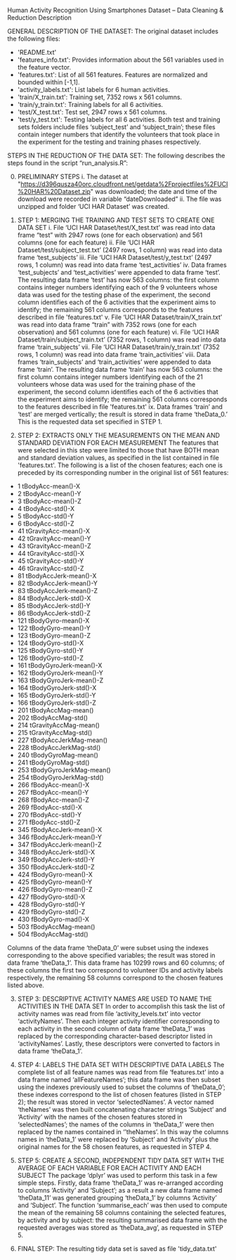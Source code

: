 Human Activity Recognition Using Smartphones Dataset – Data Cleaning & Reduction Description


GENERAL DESCRIPTION OF THE DATASET:
The original dataset includes the following files:
- 'README.txt'
- 'features_info.txt': Provides information about the 561 variables used in the feature vector.
- 'features.txt': List of all 561 features. Features are normalized and bounded within [-1,1].
- 'activity_labels.txt': List labels for 6 human activities.
- 'train/X_train.txt': Training set, 7352 rows x 561 columns.
- 'train/y_train.txt': Training labels for all 6 activities.
- 'test/X_test.txt': Test set, 2947 rows x 561 columns.
- 'test/y_test.txt': Testing labels for all 6 activities.
Both test and training sets folders include files ‘subject_test’ and ‘subject_train’; these files contain integer numbers that identify the volunteers that took place in the experiment for the testing and training phases respectively. 

STEPS IN THE REDUCTION OF THE DATA SET:
The following describes the steps found in the script “run_analysis.R”:


0)	PRELIMINARY STEPS
i.	The dataset at "https://d396qusza40orc.cloudfront.net/getdata%2Fprojectfiles%2FUCI%20HAR%20Dataset.zip" was downloaded; the date and time of the download were recorded in variable “dateDownloaded”
ii.	The file was unzipped and folder ‘UCI HAR Dataset’ was created.

1)	STEP 1: MERGING THE TRAINING AND TEST SETS TO CREATE ONE DATA SET
i.	File ‘UCI HAR Dataset/test/X_test.txt’ was read into data frame “test” with 2947 rows (one for each observation) and 561 columns (one for each feature)
ii.	File ‘UCI HAR Dataset/test/subject_test.txt’ (2497 rows, 1 column) was read into data frame ‘test_subjects’
iii.	File ‘UCI HAR Dataset/test/y_test.txt’ (2497 rows, 1 column) was read into data frame ‘test_activities’
iv.	Data frames ‘test_subjects’ and ‘test_activities’ were appended to data frame ‘test’. The resulting data frame ‘test’ has now 563 columns: the first column contains integer numbers identifying each of the 9 volunteers whose data was used for the testing phase of the experiment, the second column identifies each of the 6 activities that the experiment aims to identify; the remaining 561 columns corresponds to the features described in file 'features.txt'
v.	File ‘UCI HAR Dataset/train/X_train.txt’ was read into data frame “train” with 7352 rows (one for each observation) and 561 columns (one for each feature)
vi.	File ‘UCI HAR Dataset/train/subject_train.txt’ (7352 rows, 1 column) was read into data frame ‘train_subjects’
vii.	File ‘UCI HAR Dataset/train/y_train.txt’ (7352 rows, 1 column) was read into data frame ‘train_activities’
viii.	Data frames ‘train_subjects’ and ‘train_activities’ were appended to data frame ‘train’. The resulting data frame ‘train’ has now 563 columns: the first column contains integer numbers identifying each of the 21 volunteers whose data was used for the training phase of the experiment, the second column identifies each of the 6 activities that the experiment aims to identify; the remaining 561 columns corresponds to the features described in file 'features.txt'
ix.	Data frames ‘train’ and ‘test’ are merged vertically; the result is stored in data frame ‘theData_0.’ This is the requested data set specified in STEP 1.

2)	STEP 2: EXTRACTS ONLY THE MEASUREMENTS ON THE MEAN AND STANDARD DEVIATION FOR EACH MEASUREMENT
The features that were selected in this step were limited to those that have BOTH mean and standard deviation values, as specified in the list contained in file 'features.txt'. The following is a list of the chosen features; each one is preceded by its corresponding number in the original list of 561 features:
* 1 tBodyAcc-mean()-X
* 2 tBodyAcc-mean()-Y
* 3 tBodyAcc-mean()-Z
* 4 tBodyAcc-std()-X
* 5 tBodyAcc-std()-Y
* 6 tBodyAcc-std()-Z
* 41 tGravityAcc-mean()-X
* 42 tGravityAcc-mean()-Y
* 43 tGravityAcc-mean()-Z
* 44 tGravityAcc-std()-X
* 45 tGravityAcc-std()-Y
* 46 tGravityAcc-std()-Z
* 81 tBodyAccJerk-mean()-X
* 82 tBodyAccJerk-mean()-Y
* 83 tBodyAccJerk-mean()-Z
* 84 tBodyAccJerk-std()-X
* 85 tBodyAccJerk-std()-Y
* 86 tBodyAccJerk-std()-Z
* 121 tBodyGyro-mean()-X
* 122 tBodyGyro-mean()-Y
* 123 tBodyGyro-mean()-Z
* 124 tBodyGyro-std()-X
* 125 tBodyGyro-std()-Y
* 126 tBodyGyro-std()-Z
* 161 tBodyGyroJerk-mean()-X
* 162 tBodyGyroJerk-mean()-Y
* 163 tBodyGyroJerk-mean()-Z
* 164 tBodyGyroJerk-std()-X
* 165 tBodyGyroJerk-std()-Y
* 166 tBodyGyroJerk-std()-Z
* 201 tBodyAccMag-mean()
* 202 tBodyAccMag-std()
* 214 tGravityAccMag-mean()
* 215 tGravityAccMag-std()
* 227 tBodyAccJerkMag-mean()
* 228 tBodyAccJerkMag-std()
* 240 tBodyGyroMag-mean()
* 241 tBodyGyroMag-std()
* 253 tBodyGyroJerkMag-mean()
* 254 tBodyGyroJerkMag-std()
* 266 fBodyAcc-mean()-X
* 267 fBodyAcc-mean()-Y
* 268 fBodyAcc-mean()-Z
* 269 fBodyAcc-std()-X
* 270 fBodyAcc-std()-Y
* 271 fBodyAcc-std()-Z
* 345 fBodyAccJerk-mean()-X
* 346 fBodyAccJerk-mean()-Y
* 347 fBodyAccJerk-mean()-Z
* 348 fBodyAccJerk-std()-X
* 349 fBodyAccJerk-std()-Y
* 350 fBodyAccJerk-std()-Z
* 424 fBodyGyro-mean()-X
* 425 fBodyGyro-mean()-Y
* 426 fBodyGyro-mean()-Z
* 427 fBodyGyro-std()-X
* 428 fBodyGyro-std()-Y
* 429 fBodyGyro-std()-Z
* 430 fBodyGyro-mad()-X
* 503 fBodyAccMag-mean()
* 504 fBodyAccMag-std()

Columns of the data frame ‘theData_0’ were subset using the indexes corresponding to the above specified variables; 
the result was stored in data frame ‘theData_1’. This data frame has 10299 rows and 60 columns; of these columns 
the first two correspond to volunteer IDs and activity labels respectively, the remaining 58 columns correspond 
to the chosen features listed above. 

3) STEP 3: DESCRIPTIVE ACTIVITY NAMES ARE USED TO NAME THE ACTIVITIES IN THE DATA SET
In order to accomplish this task the list of activity names was read from file ‘activity_levels.txt’ into vector ‘activityNames’. 
Then each integer activity identifier corresponding to each activity in the second column of data frame ‘theData_1’ was 
replaced by the corresponding character-based descriptor listed in ‘activityNames’. Lastly, these descriptors were converted 
to factors in data frame ‘theData_1’. 

4)	STEP 4: LABELS THE DATA SET WITH DESCRIPTIVE DATA LABELS
The complete list of all feature names was read from file ‘features.txt’ into a data frame named ‘allFeatureNames’; this 
data frame was then subset using the indexes previously used to subset the columns of ‘theData_0’; these indexes correspond 
to the list of chosen features (listed in STEP 2); the result was stored in vector ‘selectedNames’. A vector named ‘theNames’ 
was then built concatenating character strings  ‘Subject’ and ‘Activity’ with the names of the chosen features stored in 
‘selectedNames’; the names of the columns in ‘theData_1’ were then replaced by the names contained in ‘’theNames’. In this 
way the columns names in ‘theData_1’ were replaced by ‘Subject’ and ‘Activity’ plus the original names for the 58 chosen 
features, as requested in STEP 4.

5)	STEP 5: CREATE A SECOND, INDEPENDENT TIDY DATA SET WITH THE AVERAGE OF EACH VARIABLE FOR EACH ACTIVITY AND EACH SUBJECT
The package ‘dplyr’ was used to perform this task in a few simple steps. Firstly, data frame ‘theData_1’ was re-arranged 
according to columns ‘Activity’ and ‘Subject’; as a result a new data frame named ‘theData_11’ was generated grouping 
‘theData_1’ by columns ‘Activity’ and ‘Subject’. The function ‘summarise_each’ was then used to compute the mean of the 
remaining 58 columns containing the selected features, by activity and by subject: the resulting summarised data frame with 
the requested averages was stored as ‘theData_avg’, as requested in STEP 5.

6) FINAL STEP: The resulting tidy data set is saved as file 'tidy_data.txt'
